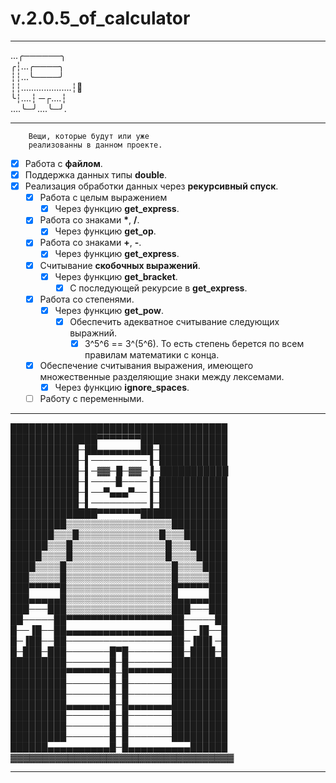 # v.2.0.5_of_calculator
_________________
...╭──────╮  
╭┆...╭────╮  
┆┆...╰────╯  
┆┆....................┆🔪  
╰┆....┆ ─┌....┆  
….╰─╯....╰─╯.  
_________________  
```  
    Вещи, которые будут или уже   
    реализованны в данном проекте.  
``` 
- [X] Работа с __файлом__.
- [X] Поддержка данных типы __double__.
- [X] Реализация обработки данных через __рекурсивный спуск__.
    - [X] Работа с целым выражением
        - [X] Через функцию __get_express__.
    - [X] Работа со знаками __*__, __/__.
        - [X] Через функцию __get_op__.
    - [X] Работа со знаками __+__, __-__.
        - [X] Через функцию __get_express__.
    - [X] Считывание __скобочных выражений__.
        - [X] Через функцию __get_bracket__.
            - [X] С последующей рекурсие в __get_express__.
    - [X] Работа со степенями.
        - [X] Через функцию __get_pow__.
            - [X] Обеспечить адекватное считывание следующих выражний.
                - [X] 3^5^6 == 3^(5^6). То есть степень берется по всем правилам математики с конца.
    - [X] Обеспечение считывания выражения, имеющего множественные разделяющие знаки между лексемами.
        - [X] Через функцию __ignore_spaces__.
    - [ ] Работу с переменными.  

___________
███████████████████████████████████  
██████████████▀▀▀▀▀▀▀██████████████  
███████████─██▄▄▄▄▄▄▄██─███████████  
███████████─▌─────────▐─███████████  
███████████─▌─▓▓─█─▓▓─▐─███████████  
███████████─▌────█────▐─███████████  
███████████─▌──▀▄▄▄▀──▐─███████████  
███████████─▌─────────▐─███████████  
██████████████▀▀▀▀▀▀▀██████████████  
█████████▒▒▒▒▒▒▒▒▒▒▒▒▒▒▒▒▒█████████  
███████▒▒▒█▒▒▒▒▒▒▒▒▒▒▒▒▒█▒▒▒███████  
██████▒▒▒█▒▒▒▒▒▒▒▒▒▒▒▒▒▒▒█▒▒▒██████  
█████▒▒▒▒█▒▒▒▒▒▒▒▒▒▒▒▒▒▒▒█▒▒▒▒█████  
████▒▒▒▒█▒▒▒▒▒▒▒▒▒▒▒▒▒▒▒▒▒█▒▒▒▒████  
███▒▒▒▒▒█▒▒▒▒▒▒▒▒▒▒▒▒▒▒▒▒▒█▒▒▒▒▒███  
███▀▀▀▀▀█▒▒▒▒▒▒▒▒▒▒▒▒▒▒▒▒▒█▀▀▀▀▀███  
███▄▄▄▄▄█▒▒▒▒▒▒▒▒▒▒▒▒▒▒▒▒▒█▄▄▄▄▄███  
███───███▒▒▒▒▒▒▒▒▒▒▒▒▒▒▒▒▒███───███  
██─────██▀▀▀▀▀▀▀▀▀▀▀▀▀▀▀▀▀██─────██  
█──▐█──██▄▄▄▄▄▄▄▄▄▄▄▄▄▄▄▄▄██──▐█──█  
█─▐██──██─────────────────██─▐██▌─█  
█─███─███───────█▀█───────██─████─█  
█████████───────█─█───────█████████  
█████████▀▀▀▀▀▀▀█─█▀▀▀▀▀▀▀█████████  
█████████───────█─█───────█████████  
█████████───────█─█───────█████████  
█████████▄▄▄▄▄▄▄█─█▄▄▄▄▄▄▄█████████  
█████████───────█─█───────█████████  
█████████───────█─█───────█████████  
█████████───────█─█───────█████████  
██████▄▄▄▄▄▄▄▄▄▄█─█▄▄▄▄▄▄▄▄▄▄██████  
▓▓▓▓▓▓▓▓▓▓▓▓▓▓▓▓▓▓▓▓▓▓▓▓▓▓▓▓▓▓▓▓▓▓▓  
__________________

   
